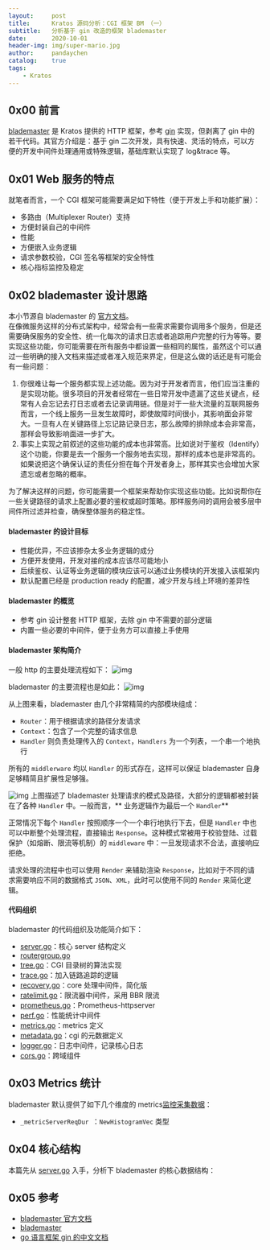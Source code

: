 ```yaml
---
layout:     post
title:      Kratos 源码分析：CGI 框架 BM （一）
subtitle:   分析基于 gin 改造的框架 blademaster
date:       2020-10-01
header-img: img/super-mario.jpg
author:     pandaychen
catalog:    true
tags:
    - Kratos
---
```



##  0x00    前言
[blademaster](https://github.com/go-kratos/kratos/tree/master/pkg/net/http/blademaster) 是 Kratos 提供的 HTTP 框架，参考 [gin](https://github.com/gin-gonic/gin) 实现，但剥离了 gin 中的若干代码。其官方介绍是：基于 gin 二次开发，具有快速、灵活的特点，可以方便的开发中间件处理通用或特殊逻辑，基础库默认实现了 log&trace 等。

##  0x01    Web 服务的特点
就笔者而言，一个 CGI 框架可能需要满足如下特性（便于开发上手和功能扩展）：

-   多路由（Multiplexer Router）支持
-   方便封装自己的中间件
-   性能
-   方便嵌入业务逻辑
-   请求参数校验，CGI 签名等框架的安全特性
-   核心指标监控及稳定

##  0x02    blademaster 设计思路
本小节源自 blademaster 的 [官方文档](https://github.com/go-kratos/kratos/blob/master/doc/wiki-cn/blademaster.md)。<br>
在像微服务这样的分布式架构中，经常会有一些需求需要你调用多个服务，但是还需要确保服务的安全性、统一化每次的请求日志或者追踪用户完整的行为等等。要实现这些功能，你可能需要在所有服务中都设置一些相同的属性，虽然这个可以通过一些明确的接入文档来描述或者准入规范来界定，但是这么做的话还是有可能会有一些问题：

1. 你很难让每一个服务都实现上述功能。因为对于开发者而言，他们应当注重的是实现功能。很多项目的开发者经常在一些日常开发中遗漏了这些关键点，经常有人会忘记去打日志或者去记录调用链。但是对于一些大流量的互联网服务而言，一个线上服务一旦发生故障时，即使故障时间很小，其影响面会非常大。一旦有人在关键路径上忘记路记录日志，那么故障的排除成本会非常高，那样会导致影响面进一步扩大。
2. 事实上实现之前叙述的这些功能的成本也非常高。比如说对于鉴权（Identify）这个功能，你要是去一个服务一个服务地去实现，那样的成本也是非常高的。如果说把这个确保认证的责任分担在每个开发者身上，那样其实也会增加大家遗忘或者忽略的概率。

为了解决这样的问题，你可能需要一个框架来帮助你实现这些功能。比如说帮你在一些关键路径的请求上配置必要的鉴权或超时策略。那样服务间的调用会被多层中间件所过滤并检查，确保整体服务的稳定性。

####    blademaster 的设计目标

*   性能优异，不应该掺杂太多业务逻辑的成分
*   方便开发使用，开发对接的成本应该尽可能地小
*   后续鉴权、认证等业务逻辑的模块应该可以通过业务模块的开发接入该框架内
*   默认配置已经是 production ready 的配置，减少开发与线上环境的差异性

####    blademaster 的概览

*   参考 gin 设计整套 HTTP 框架，去除 gin 中不需要的部分逻辑
*   内置一些必要的中间件，便于业务方可以直接上手使用

####    blademaster 架构简介
一般 http 的主要处理流程如下：
![img](https://wx1.sbimg.cn/2020/08/17/3sFae.png)

blademaster 的主要流程也是如此：
![img](https://wx2.sbimg.cn/2020/08/17/3sVgO.png)

从上图来看，blademaster 由几个非常精简的内部模块组成：

*   `Router`：用于根据请求的路径分发请求
*   `Context`：包含了一个完整的请求信息
*   `Handler` 则负责处理传入的 `Context`，`Handlers` 为一个列表，一个串一个地执行

所有的 `middlerware` 均以 `Handler` 的形式存在，这样可以保证 blademaster 自身足够精简且扩展性足够强。

![img](https://wx1.sbimg.cn/2020/08/17/3syp6.png)
上图描述了 blademaster 处理请求的模式及路径，大部分的逻辑都被封装在了各种 `Handler` 中。一般而言，** 业务逻辑作为最后一个 `Handler`**

正常情况下每个 `Handler` 按照顺序一个一个串行地执行下去，但是 `Handler` 中也可以中断整个处理流程，直接输出 `Response`。这种模式常被用于校验登陆、过载保护（如熔断、限流等机制）的 `middleware` 中：一旦发现请求不合法，直接响应拒绝。

请求处理的流程中也可以使用 `Render` 来辅助渲染 `Response`，比如对于不同的请求需要响应不同的数据格式 `JSON`、`XML`，此时可以使用不同的 `Render` 来简化逻辑。


####    代码组织
blademaster 的代码组织及功能简介如下：
*   [server.go](https://github.com/go-kratos/kratos/blob/master/pkg/net/http/blademaster/server.go)：核心 server 结构定义
*   [routergroup.go](https://github.com/go-kratos/kratos/blob/master/pkg/net/http/blademaster/routergroup.go)
*   [tree.go](https://github.com/go-kratos/kratos/blob/master/pkg/net/http/blademaster/tree.go)：CGI 目录树的算法实现
*   [trace.go](https://github.com/go-kratos/kratos/blob/master/pkg/net/http/blademaster/trace.go)：加入链路追踪的逻辑
*   [recovery.go](https://github.com/go-kratos/kratos/blob/master/pkg/net/http/blademaster/recovery.go)：core 处理中间件，简化版
*   [ratelimit.go](https://github.com/go-kratos/kratos/blob/master/pkg/net/http/blademaster/ratelimit.go)：限流器中间件，采用 BBR 限流
*   [prometheus.go](https://github.com/go-kratos/kratos/blob/master/pkg/net/http/blademaster/prometheus.go)：Prometheus-httpserver
*   [perf.go](https://github.com/go-kratos/kratos/blob/master/pkg/net/http/blademaster/perf.go)：性能统计中间件
*   [metrics.go](https://github.com/go-kratos/kratos/blob/master/pkg/net/http/blademaster/metrics.go)：metrics 定义
*   [metadata.go](https://github.com/go-kratos/kratos/blob/master/pkg/net/http/blademaster/metadata.go)：cgi 的元数据定义
*   [logger.go](https://github.com/go-kratos/kratos/blob/master/pkg/net/http/blademaster/logger.go)：日志中间件，记录核心日志
*   [cors.go](https://github.com/go-kratos/kratos/blob/master/pkg/net/http/blademaster/cors.go)：跨域组件

##  0x03    Metrics 统计
blademaster 默认提供了如下几个维度的 metrics[监控采集数据](https://github.com/go-kratos/kratos/blob/master/pkg/net/http/blademaster/metrics.go)：
-   `_metricServerReqDur `：`NewHistogramVec` 类型


##  0x04    核心结构
本篇先从 [server.go](https://github.com/go-kratos/kratos/blob/master/pkg/net/http/blademaster/server.go) 入手，分析下 blademaster 的核心数据结构：



##  0x05    参考
-   [blademaster 官方文档](https://github.com/go-kratos/kratos/blob/master/doc/wiki-cn/blademaster.md)
-   [blademaster](https://github.com/go-kratos/kratos/blob/master/doc/wiki-cn/blademaster-mid.md)
-   [go 语言框架 gin 的中文文档](https://github.com/skyhee/gin-doc-cn)
